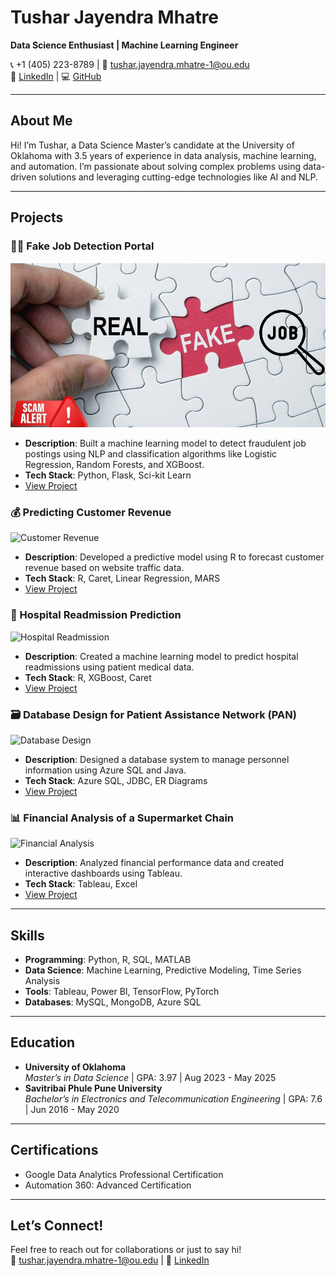 # Tushar Jayendra Mhatre  
**Data Science Enthusiast | Machine Learning Engineer**  

📞 +1 (405) 223-8789 | 📧 tushar.jayendra.mhatre-1@ou.edu  
🔗 [LinkedIn](https://linkedin.com/in/tushar-mhatre24/) | 💻 [GitHub](https://github.com/TusharM24)  

---

## About Me  
Hi! I’m Tushar, a Data Science Master’s candidate at the University of Oklahoma with 3.5 years of experience in data analysis, machine learning, and automation. I’m passionate about solving complex problems using data-driven solutions and leveraging cutting-edge technologies like AI and NLP.  

---

## Projects  

### 🕵️‍♂️ Fake Job Detection Portal  
![Fake Job Detection](fake_job_detection.jpeg)  
- **Description**: Built a machine learning model to detect fraudulent job postings using NLP and classification algorithms like Logistic Regression, Random Forests, and XGBoost.  
- **Tech Stack**: Python, Flask, Sci-kit Learn  
- [View Project](#)  

### 💰 Predicting Customer Revenue  
![Customer Revenue](images/customer-revenue.jpg)  
- **Description**: Developed a predictive model using R to forecast customer revenue based on website traffic data.  
- **Tech Stack**: R, Caret, Linear Regression, MARS  
- [View Project](#)  

### 🏥 Hospital Readmission Prediction  
![Hospital Readmission](images/hospital-readmission.jpg)  
- **Description**: Created a machine learning model to predict hospital readmissions using patient medical data.  
- **Tech Stack**: R, XGBoost, Caret  
- [View Project](#)  

### 🗃️ Database Design for Patient Assistance Network (PAN)  
![Database Design](images/database-design.jpg)  
- **Description**: Designed a database system to manage personnel information using Azure SQL and Java.  
- **Tech Stack**: Azure SQL, JDBC, ER Diagrams  
- [View Project](#)  

### 📊 Financial Analysis of a Supermarket Chain  
![Financial Analysis](images/financial-analysis.jpg)  
- **Description**: Analyzed financial performance data and created interactive dashboards using Tableau.  
- **Tech Stack**: Tableau, Excel  
- [View Project](#)  

---

## Skills  
- **Programming**: Python, R, SQL, MATLAB  
- **Data Science**: Machine Learning, Predictive Modeling, Time Series Analysis  
- **Tools**: Tableau, Power BI, TensorFlow, PyTorch  
- **Databases**: MySQL, MongoDB, Azure SQL  

---

## Education  
- **University of Oklahoma**  
  *Master’s in Data Science* | GPA: 3.97 | Aug 2023 - May 2025  
- **Savitribai Phule Pune University**  
  *Bachelor’s in Electronics and Telecommunication Engineering* | GPA: 7.6 | Jun 2016 - May 2020  

---

## Certifications  
- Google Data Analytics Professional Certification  
- Automation 360: Advanced Certification  

---

## Let’s Connect!  
Feel free to reach out for collaborations or just to say hi!  
📧 tushar.jayendra.mhatre-1@ou.edu | 🔗 [LinkedIn](https://linkedin.com/in/tushar-mhatre24/)  
